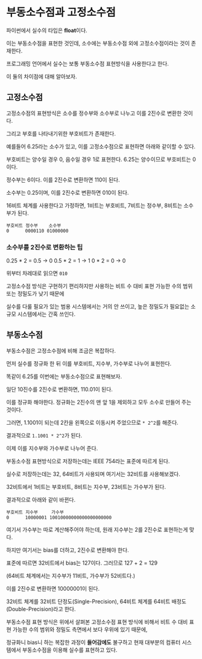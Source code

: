 # 부동소수점과 고정소수점

파이썬에서 실수의 타입은 **float**이다.

이는 부동소수점을 표현한 것인데, 소수에는 부동소수점 외에 고정소수점이라는 것이 존재한다.

프로그래밍 언어에서 실수는 보통 부동소수점 표현방식을 사용한다고 한다.

이 둘의 차이점에 대해 알아보자.

## 고정소수점

고정소수점의 표현방식은 소수를 정수부와 소수부로 나누고 이를 2진수로 변환한 것이다.

그리고 부호를 나타내기위한 부호비트가 존재한다.

예를들어 6.25라는 소수가 있고, 이를 고정소수점으로 표현하면 아래와 같이할 수 있다.

부호비트는 양수일 경우 0, 음수일 경우 1로 표현한다. 6.25는 양수이므로 부호비트는 0이다.

정수부는 6이다. 이를 2진수로 변환하면 110이 된다.

소수부는 0.25이며, 이를 2진수로 변환하면 010이 된다.

16비트 체계를 사용한다고 가정하면, 1비트는 부호비트, 7비트는 정수부, 8비트는 소수부가 된다.

```
부호비트 정수부    소수부
0      0000110 01000000
```

### 소수부를 2진수로 변환하는 팁

0.25 * 2 = 0.5 -> 0
0.5 * 2 = 1 -> 1
0 * 2 = 0 -> 0

위부터 차레대로 읽으면 `010`

고정소수점 방식은 구현하기 편리하지만 사용하는 비트 수 대비 표현 가능한 수의 범위 또는 정밀도가 낮기 때문에

실수를 다룰 필요가 있는 범용 시스템에서는 거의 안 쓰이고, 높은 정밀도가 필요없는 소규모 시스템에서는 간혹 쓰인다.

## 부동소수점

부동소수점은 고정소수점에 비해 조금은 복잡하다.

먼저 실수를 정규화 한 뒤 이를 부호비트, 지수부, 가수부로 나누어 표현한다.

똑같이 6.25를 이번에는 부동소수점으로 표현해보자.

일단 10진수를 2진수로 변환하면, 110.01이 된다.

이를 정규화 해야한다. 정규화는 2진수의 맨 앞 1을 제외하고 모두 소수로 만들어 주는 것이다.

그러면, 1.1001이 되는데 2칸을 왼쪽으로 이동시켜 주었으므로 `* 2^2`를 해준다.

결과적으로 `1.1001 * 2^2`가 된다.

이제 이를 지수부와 가수부로 나누어 준다.

부동소수점 표현방식으로 저장하는데는 IEEE 754라는 표준에 따르게 된다.

실수로 저장하는데는 32, 64비트가 사용되며 여기서는 32비트를 사용해보겠다.

32비트에서 1비트는 부호비트, 8비트는 지수부, 23비트는 가수부가 된다.

결과적으로 아래와 같이 바뀐다.

```
부호비트 지수부     가수부
0      10000001 10010000000000000000000
```

여기서 가수부는 따로 계산해주어야 하는데, 원래 지수부는 2를 2진수로 표현하는게 맞다.

하지만 여기서는 bias를 더하고, 2진수로 변환해야 한다.

표준에 따르면 32비트에서 bias는 127이다. 그러므로 127 + 2 = 129

(64비트 체계에서는 지수부가 11비트, 가수부가 52비트다.)

이를 2진수로 변환하면 10000001이 된다.

32비트 체계를 32비트 단정도(Single-Precision), 64비트 체계를 64비트 배정도(Double-Precision)라고 한다.

부동소수점 표현 방식은 위에서 살펴본 고정소수점 표현 방식에 비해서 비트 수 대비 표현 가능한 수의 범위와 정밀도 측면에서 보다 우위에 있기 때문에,

정규화니 bias니 하는 복잡한 과정이 **들어감에도** 불구하고 현재 대부분의 컴퓨터 시스템에서 부동소수점을 이용해 실수를 표현하고 있다.
